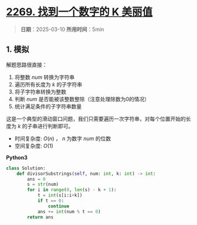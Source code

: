 # [2269. 找到一个数字的 K 美丽值](https://leetcode.cn/problems/find-the-k-beauty-of-a-number/description/)

> **日期**：2025-03-10
> **所用时间**：5min

## 1. 模拟

解题思路很直接：
1. 将整数 $num$ 转换为字符串
2. 遍历所有长度为 $k$ 的子字符串
3. 将子字符串转换为整数
4. 判断 $num$ 是否能被该整数整除（注意处理除数为0的情况）
5. 统计满足条件的子字符串数量

这是一个典型的滑动窗口问题，我们只需要遍历一次字符串，对每个位置开始的长度为 $k$ 的子串进行判断即可。

- 时间复杂度: $O(n)$ ， $n$ 为数字 $num$ 的位数
- 空间复杂度: $O(1)$

**Python3**

```python
class Solution:
    def divisorSubstrings(self, num: int, k: int) -> int:
        ans = 0
        s = str(num)
        for i in range(0, len(s) - k + 1):
            t = int(s[i:i+k])
            if t == 0:
                continue
            ans += int(num % t == 0)
        return ans
```